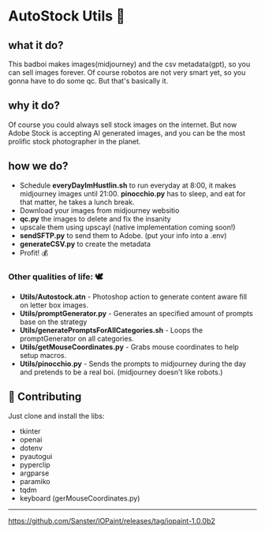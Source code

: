 # AutoStock Utils 🤖
## what it do?
This badboi makes images(midjourney) and the csv metadata(gpt), so you can sell images forever. Of course robotos are not very smart yet, so you gonna have to do some qc. But that's basically it.

## why it do?
Of course you could always sell stock images on the internet. But now Adobe Stock is accepting AI generated images, and you can be the most prolific stock photographer in the planet. 

## how we do?

* Schedule __everyDayImHustlin.sh__ to run everyday at 8:00, it makes midjourney images until 21:00. __pinocchio.py__ has to sleep, and eat for that matter, he takes a lunch break.
* Download your images from midjourney websitio
* __qc.py__ the images to delete and fix the insanity
* upscale them using upscayl (native implementation coming soon!)
* __sendSFTP.py__ to send them to Adobe. (put your info into a .env)
* __generateCSV.py__ to create the metadata
* Profit! 💰

### Other qualities of life: 🕊

* __Utils/Autostock.atn__ - Photoshop action to generate content aware fill on letter box images.
* __Utils/promptGenerator.py__ - Generates an specified amount of prompts base on the strategy
* __Utils/generatePromptsForAllCategories.sh__ - Loops the promptGenerator on all categories.
* __Utils/getMouseCoordinates.py__ - Grabs mouse coordinates to help setup macros.
* __Utils/pinocchio.py__ - Sends the prompts to midjourney during the day and pretends to be a real boi. (midjourney doesn't like robots.)

## 🤝 Contributing

Just clone and install the libs:
- tkinter
- openai
- dotenv
- pyautogui
- pyperclip
- argparse
- paramiko
- tqdm
- keyboard (gerMouseCoordinates.py)



---
https://github.com/Sanster/IOPaint/releases/tag/iopaint-1.0.0b2